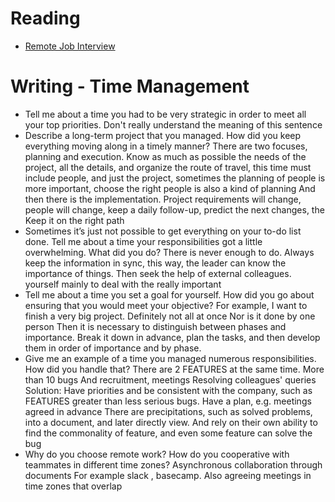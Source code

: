 # Reading

- [Remote Job Interview](https://www.themuse.com/advice/interview-questions-remote-work)

# Writing - Time Management

- Tell me about a time you had to be very strategic in order to meet all your top priorities.
  Don't really understand the meaning of this sentence
- Describe a long-term project that you managed. How did you keep everything moving along in a timely manner?
  There are two focuses, planning and execution.
  Know as much as possible the needs of the project, all the details, and organize the route of travel, this time must include people, and just the project, sometimes the planning of people is more important, choose the right people is also a kind of planning
  And then there is the implementation. Project requirements will change, people will change, keep a daily follow-up, predict the next changes, the
  Keep it on the right path
- Sometimes it’s just not possible to get everything on your to-do list done. Tell me about a time your responsibilities got a little overwhelming. What did you do?
  There is never enough to do.
  Always keep the information in sync, this way, the leader can know the importance of things.
  Then seek the help of external colleagues.
  yourself mainly to deal with the really important
- Tell me about a time you set a goal for yourself. How did you go about ensuring that you would meet your objective?
  For example, I want to finish a very big project.
  Definitely not all at once
  Nor is it done by one person
  Then it is necessary to distinguish between phases and importance.
  Break it down in advance, plan the tasks, and then develop them in order of importance and by phase.
- Give me an example of a time you managed numerous responsibilities. How did you handle that?
  There are 2 FEATURES at the same time.
  More than 10 bugs
  And recruitment, meetings
  Resolving colleagues' queries
  Solution:
  Have priorities and be consistent with the company, such as FEATURES greater than less serious bugs.
  Have a plan, e.g. meetings agreed in advance
  There are precipitations, such as solved problems, into a document, and later directly view.
  And rely on their own ability to find the commonality of feature, and even some feature can solve the bug
- Why do you choose remote work? How do you cooperative with teammates in different time zones?
  Asynchronous collaboration through documents
  For example slack , basecamp.
  Also agreeing meetings in time zones that overlap
